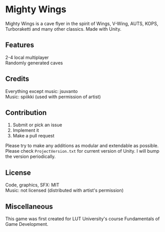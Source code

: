 # Mighty Wings

Mighty Wings is a cave flyer in the spirit of Wings, V-Wing, AUTS, KOPS, Turboraketti and many other classics. Made with Unity.

## Features
2-4 local multiplayer  
Randomly generated caves

## Credits
Everything except music: jsuvanto  
Music: spiikki (used with permission of artist)

## Contribution
1. Submit or pick an issue
2. Implement it
3. Make a pull request

Please try to make any additions as modular and extendable as possible.  
Please check `ProjectVersion.txt` for current version of Unity. I will bump the version periodically.

## License
Code, graphics, SFX: MIT  
Music: not licensed (distributed with artist's permission)

## Miscellaneous
This game was first created for LUT University's course Fundamentals of Game Development.
